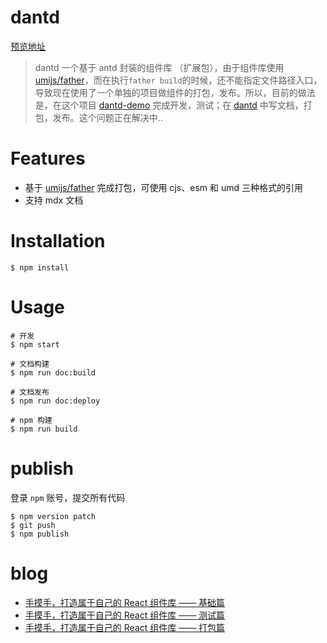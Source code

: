 # dantd

[预览地址](https://jokingzhang.github.io/dantd/)

> dantd 一个基于 antd 封装的组件库 （扩展包），由于组件库使用 [umijs/father](https://github.com/umijs/father)，而在执行`father build`的时候，还不能指定文件路径入口，导致现在使用了一个单独的项目做组件的打包，发布。所以，目前的做法是，在这个项目 [dantd-demo](https://github.com/jokingzhang/dantd-demo) 完成开发，测试；在 [dantd](https://github.com/jokingzhang/dantd) 中写文档，打包，发布。这个问题正在解决中..

# Features

- 基于 [umijs/father](https://github.com/umijs/father) 完成打包，可使用 cjs、esm 和 umd 三种格式的引用
- 支持 mdx 文档

# Installation

```
$ npm install
```

# Usage


```
# 开发
$ npm start

# 文档构建
$ npm run doc:build

# 文档发布
$ npm run doc:deploy

# npm 构建
$ npm run build
```

# publish

登录 `npm` 账号，提交所有代码

```
$ npm version patch
$ git push
$ npm publish
```

# blog

- [手摸手，打造属于自己的 React 组件库 —— 基础篇](https://github.com/jokingzhang/blog/issues/1)
- [手摸手，打造属于自己的 React 组件库 —— 测试篇](https://github.com/jokingzhang/blog/issues/4)
- [手摸手，打造属于自己的 React 组件库 —— 打包篇](https://github.com/jokingzhang/blog/issues/2)
